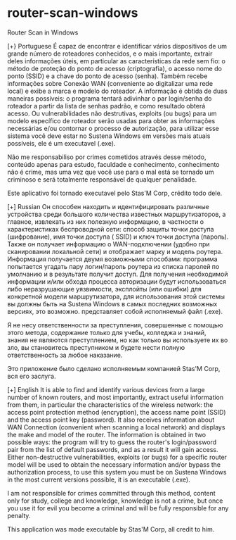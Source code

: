 # router-scan-windows
Router Scan in Windows

[+} Portuguese
É capaz de encontrar e identificar vários dispositivos de um grande número de roteadores conhecidos, e o mais importante, extrair deles informações úteis, em particular as características da rede sem fio: o método de proteção do ponto de acesso (criptografia), o acesso nome do ponto (SSID) e a chave do ponto de acesso (senha). Também recebe informações sobre Conexão WAN (conveniente ao digitalizar uma rede local) e exibe a marca e modelo do roteador. A informação é obtida de duas maneiras possíveis: o programa tentará adivinhar o par login/senha do roteador a partir da lista de senhas padrão, e como resultado obterá acesso. Ou vulnerabilidades não destrutivas, exploits (ou bugs) para um modelo específico de roteador serão usadas para obter as informações necessárias e/ou contornar o processo de autorização, para utilizar esse sistema você deve estar no Sustena Windows em versões mais atuais possíveis, ele é um executavel (.exe).

Não me responsabiliso por crimes cometidos através desse método, conteúdo apenas para estudo, faculdade e conhecimento, conhecimento não é crime, mas uma vez que você use para o mal está se tornado um criminoso e será totalmente responsável de qualquer penalidade.

Este aplicativo foi tornado executavel pelo Stas'M Corp, crédito todo dele.

[+] Russian
Он способен находить и идентифицировать различные устройства среди большого количества известных маршрутизаторов, а главное, извлекать из них полезную информацию, в частности о характеристиках беспроводной сети: способ защиты точки доступа (шифрование), имя точки доступа ( SSID) и ключ точки доступа (пароль). Также он получает информацию о WAN-подключении (удобно при сканировании локальной сети) и отображает марку и модель роутера. Информация получается двумя возможными способами: программа попытается угадать пару логин/пароль роутера из списка паролей по умолчанию и в результате получит доступ. Для получения необходимой информации и/или обхода процесса авторизации будут использоваться либо неразрушающие уязвимости, эксплойты (или ошибки) для конкретной модели маршрутизатора, для использования этой системы вы должны быть на Sustena Windows в самых последних возможных версиях, это возможно. представляет собой исполняемый файл (.exe).

Я не несу ответственности за преступления, совершенные с помощью этого метода, содержание только для учебы, колледжа и знаний, знания не являются преступлением, но как только вы используете их во зло, вы становитесь преступником и будете нести полную ответственность за любое наказание.

Это приложение было сделано исполняемым компанией Stas'M Corp, вся его заслуга.

[+] English
It is able to find and identify various devices from a large number of known routers, and most importantly, extract useful information from them, in particular the characteristics of the wireless network: the access point protection method (encryption), the access name point (SSID) and the access point key (password). It also receives information about WAN Connection (convenient when scanning a local network) and displays the make and model of the router. The information is obtained in two possible ways: the program will try to guess the router's login/password pair from the list of default passwords, and as a result it will gain access. Either non-destructive vulnerabilities, exploits (or bugs) for a specific router model will be used to obtain the necessary information and/or bypass the authorization process, to use this system you must be on Sustena Windows in the most current versions possible, it is an executable (.exe).

I am not responsible for crimes committed through this method, content only for study, college and knowledge, knowledge is not a crime, but once you use it for evil you become a criminal and will be fully responsible for any penalty.

This application was made executable by Stas'M Corp, all credit to him.
